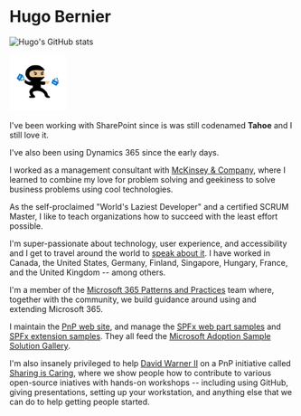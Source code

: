 # Hugo Bernier

![Hugo's GitHub stats](https://github-readme-stats.vercel.app/api?username=hugoabernier&show_icons=true&count_private=true)

<img src='https://github.com/hugoabernier/hugoabernier/raw/master/assets/tahoeninjatransparent.png' alt='Tahoe Ninja' width='100'/>

I've been working with SharePoint since is was still codenamed **Tahoe** and I still love it.

I've also been using Dynamics 365 since the early days. 

I worked as a management consultant with [McKinsey & Company](https://www.mckinsey.com/), where I learned to combine my love for problem solving and geekiness to solve business problems using cool technologies.

As the self-proclaimed "World's Laziest Developer" and a certified SCRUM Master, I like to teach organizations how to succeed with the least effort possible. 

I'm super-passionate about technology, user experience, and accessibility and I get to travel around the world to [speak about it](https://sessionize.com/bernierh/). I have worked in Canada, the United States, Germany, Finland, Singapore, Hungary, France, and the United Kingdom -- among others.

I'm a member of the [Microsoft 365 Patterns and Practices](https://aka.ms/m365pnp) team where, together with the community, we build guidance around using and extending Microsoft 365.

I maintain the [PnP web site](https://aka.ms/m365pnp), and manage the [SPFx web part samples](https://aka.ms/spfx-webparts) and [SPFx extension samples](https://aka.ms/spfx-extensions). They all feed the [Microsoft Adoption Sample Solution Gallery](https://adoption.microsoft.com/sample-solution-gallery).

I'm also insanely privileged to help [David Warner II](https://github.com/popwarner) on a PnP initiative called [Sharing is Caring](https://aka.ms/sharing-is-caring), where we show people how to contribute to various open-source iniatives with hands-on workshops -- including using GitHub, giving presentations, setting up your workstation, and anything else that we can do to help getting people started.
